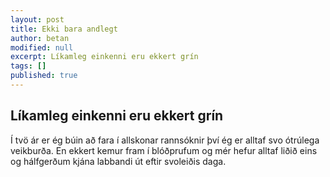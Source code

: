 ```yaml
---
layout: post
title: Ekki bara andlegt
author: betan
modified: null
excerpt: Líkamleg einkenni eru ekkert grín
tags: []
published: true
---
```

## Líkamleg einkenni eru ekkert grín

Í tvö ár er ég búin að fara í allskonar rannsóknir því ég er alltaf svo ótrúlega veikburða. En ekkert kemur fram í blóðprufum og mér hefur alltaf liðið eins og hálfgerðum kjána labbandi út eftir svoleiðis daga. 

